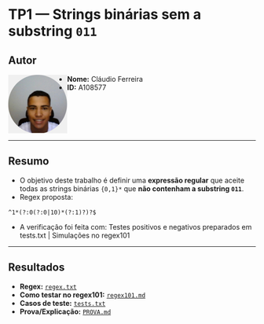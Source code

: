 # TP1 — Strings binárias **sem** a substring `011`

## Autor

<img src="../img/perfil.jpg" alt="Foto de perfil" width="120" align="left"/>

- **Nome:** Cláudio Ferreira  
- **ID:** A108577  

<br clear="left"/>

---

## Resumo
- O objetivo deste trabalho é definir uma **expressão regular** que aceite todas as strings binárias `{0,1}*` que **não contenham a substring `011`**.  
- Regex proposta: 

```regex
^1*(?:0(?:0|10)*(?:1)?)?$
```
- A verificação foi feita com: Testes positivos e negativos preparados em tests.txt | Simulações no regex101

---

## Resultados
- **Regex:** [`regex.txt`](./regex.txt)
- **Como testar no regex101:** [`regex101.md`](./regex101.md)
- **Casos de teste:** [`tests.txt`](./tests.txt)
- **Prova/Explicação:** [`PROVA.md`](./PROVA.md)
  

